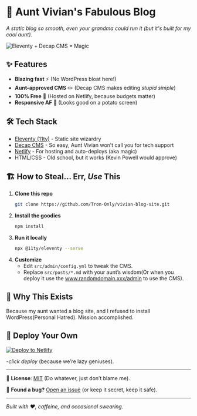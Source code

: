 
# 🚀 Aunt Vivian's Fabulous Blog 

*A static blog so smooth, even your grandma could run it (but it's built for my cool aunt).*  

![Eleventy + Decap CMS = Magic](https://media.giphy.com/media/xT5LMGupUKCHb7DnFu/giphy.gif)

## ✨ Features  
- **Blazing fast** ⚡ (No WordPress bloat here!)  
- **Aunt-approved CMS** ✏️ (Decap CMS makes editing *stupid simple*)  
- **100% Free** 🤑 (Hosted on Netlify, because budgets matter)  
- **Responsive AF** 📱 (Looks good on a potato screen)  

## 🛠️ Tech Stack  
- [Eleventy (11ty)](https://www.11ty.dev/) - Static site wizardry  
- [Decap CMS](https://decapcms.org/) - So easy, Aunt Vivian won’t call you for tech support  
- [Netlify](https://www.netlify.com/) - For hosting and auto-deploys (aka magic)  
- HTML/CSS - Old school, but it works (Kevin Powell would approve)  

## 🏗️ How to Steal... Err, *Use* This  
1. **Clone this repo**  
   ```bash
   git clone https://github.com/Tron-Only/vivian-blog-site.git
   ```
2. **Install the goodies**  
   ```bash
   npm install
   ```
3. **Run it locally**  
   ```bash
   npx @11ty/eleventy --serve
   ```
4. **Customize**  
   - Edit `src/admin/config.yml` to tweak the CMS.  
   - Replace `src/posts/*.md` with your aunt’s wisdom(Or when you deploy it use the www.randomdomain.xxx/admin to use the CMS).  

## 🤔 Why This Exists  
Because my aunt wanted a blog site, and I refused to install WordPress(Personal Hatred). Mission accomplished.  

## 🎁 Deploy Your Own  
[![Deploy to Netlify](https://www.netlify.com/img/deploy/button.svg)](https://app.netlify.com/start/deploy?repository=https://github.com/Tron-Only/vivian-blog-site)  

*-click deploy* (because we’re lazy geniuses).  

---

📜 **License**: [MIT](LICENSE) (Do whatever, just don’t blame me).  

🐛 **Found a bug?** [Open an issue](https://github.com/Tron-Only/vivian-blog-site/issues) (or keep it secret, keep it safe).  

---

*Built with ❤️, caffeine, and occasional swearing.*  
